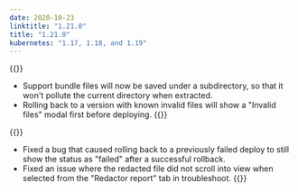 ```yaml
---
date: 2020-10-23
linktitle: "1.21.0"
title: "1.21.0"
kubernetes: "1.17, 1.18, and 1.19"
---
```


{{<changes>}}
* Support bundle files will now be saved under a subdirectory, so that it won't pollute the current directory when extracted.
* Rolling back to a version with known invalid files will show a "Invalid files" modal first before deploying.
{{</changes>}}

{{<fixes>}}
* Fixed a bug that caused rolling back to a previously failed deploy to still show the status as "failed" after a successful rollback.
* Fixed an issue where the redacted file did not scroll into view when selected from the "Redactor report" tab in troubleshoot.
{{</fixes>}}

